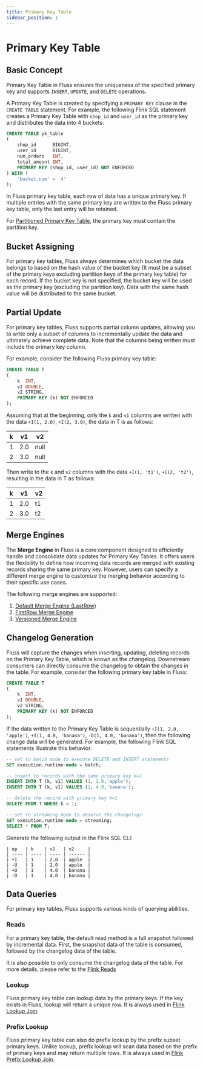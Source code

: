 ```yaml
---
title: Primary Key Table
sidebar_position: 1
---
```


<!--
 Licensed to the Apache Software Foundation (ASF) under one
 or more contributor license agreements.  See the NOTICE file
 distributed with this work for additional information
 regarding copyright ownership.  The ASF licenses this file
 to you under the Apache License, Version 2.0 (the
 "License"); you may not use this file except in compliance
 with the License.  You may obtain a copy of the License at

      http://www.apache.org/licenses/LICENSE-2.0

 Unless required by applicable law or agreed to in writing, software
 distributed under the License is distributed on an "AS IS" BASIS,
 WITHOUT WARRANTIES OR CONDITIONS OF ANY KIND, either express or implied.
 See the License for the specific language governing permissions and
 limitations under the License.
-->

# Primary Key Table

## Basic Concept

Primary Key Table in Fluss ensures the uniqueness of the specified primary key and supports `INSERT`, `UPDATE`,
and `DELETE` operations.

A Primary Key Table is created by specifying a `PRIMARY KEY` clause in the `CREATE TABLE` statement. For example, the
following Flink SQL statement creates a Primary Key Table with `shop_id` and `user_id` as the primary key and distributes
the data into 4 buckets:

```sql title="Flink SQL"
CREATE TABLE pk_table
(
    shop_id      BIGINT,
    user_id      BIGINT,
    num_orders   INT,
    total_amount INT,
    PRIMARY KEY (shop_id, user_id) NOT ENFORCED
) WITH (
    'bucket.num' = '4'
);
```

In Fluss primary key table, each row of data has a unique primary key.
If multiple entries with the same primary key are written to the Fluss primary key table, only the last entry will be
retained.

For [Partitioned Primary Key Table](table-design/data-distribution/partitioning.md), the primary key must contain the
partition key.

## Bucket Assigning

For primary key tables, Fluss always determines which bucket the data belongs to based on the hash value of the bucket
key (It must be a subset of the primary keys excluding partition keys of the primary key table) for each record. If the bucket key is not specified, the bucket key will be used as the primary key (excluding the partition key).
Data with the same hash value will be distributed to the same bucket.

## Partial Update

For primary key tables, Fluss supports partial column updates, allowing you to write only a subset of columns to
incrementally update the data and ultimately achieve complete data. Note that the columns being written must include the
primary key column.

For example, consider the following Fluss primary key table:

```sql title="Flink SQL"
CREATE TABLE T
(
    k  INT,
    v1 DOUBLE,
    v2 STRING,
    PRIMARY KEY (k) NOT ENFORCED
);
```

Assuming that at the beginning, only the `k` and `v1` columns are written with the data `+I(1, 2.0)`, `+I(2, 3.0)`, the
data in T is as follows:

| k | v1  | v2   |
|---|-----|------|
| 1 | 2.0 | null |
| 2 | 3.0 | null |

Then write to the `k` and `v2` columns with the data `+I(1, 't1')`, `+I(2, 't2')`, resulting in the data in T as
follows:

| k | v1  | v2 |
|---|-----|----|
| 1 | 2.0 | t1 |
| 2 | 3.0 | t2 |

## Merge Engines

The **Merge Engine** in Fluss is a core component designed to efficiently handle and consolidate data updates for Primary Key Tables.
It offers users the flexibility to define how incoming data records are merged with existing records sharing the same primary key.
However, users can specify a different merge engine to customize the merging behavior according to their specific use cases.

The following merge engines are supported:

1. [Default Merge Engine (LastRow)](table-design/table-types/pk-table/merge-engines/default.md)
2. [FirstRow Merge Engine](table-design/table-types/pk-table/merge-engines/first-row.md)
3. [Versioned Merge Engine](table-design/table-types/pk-table/merge-engines/versioned.md)


## Changelog Generation

Fluss will capture the changes when inserting, updating, deleting records on the Primary Key Table, which is known as
the changelog. Downstream consumers can directly consume the changelog to obtain the changes in the table. For example,
consider the following primary key table in Fluss:

```sql title="Flink SQL"
CREATE TABLE T
(
    k  INT,
    v1 DOUBLE,
    v2 STRING,
    PRIMARY KEY (k) NOT ENFORCED
);
```

If the data written to the Primary Key Table is
sequentially `+I(1, 2.0, 'apple')`, `+I(1, 4.0, 'banana')`, `-D(1, 4.0, 'banana')`, then the following change data will
be generated. For example, the following Flink SQL statements illustrate this behavior:

```sql title="Flink SQL"
-- set to batch mode to execute DELETE and INSERT statements
SET execution.runtime-mode = batch;

-- insert to records with the same primary key k=1
INSERT INTO T (k, v1) VALUES (1, 2.0,'apple');
INSERT INTO T (k, v1) VALUES (1, 4.0,'banana');

-- delete the record with primary key k=1
DELETE FROM T WHERE k = 1;

-- set to streaming mode to observe the changelogs
SET execution.runtime-mode = streaming;
SELECT * FROM T;
```

Generate the following output in the Flink SQL CLI:

```
| op   | k    | v1   | v2     |
| ---- | ---- | ---- | ------ |
| +I   | 1    | 2.0  | apple  |
| -U   | 1    | 2.0  | apple  |
| +U   | 1    | 4.0  | banana |
| -D   | 1    | 4.0  | banana |
```

## Data Queries

For primary key tables, Fluss supports various kinds of querying abilities.

### Reads

For a primary key table, the default read method is a full snapshot followed by incremental data. First, the
snapshot data of the table is consumed, followed by the changelog data of the table.

It is also possible to only consume the changelog data of the table. For more details, please refer to the [Flink Reads](engine-flink/reads.md)

### Lookup

Fluss primary key table can lookup data by the primary keys. If the key exists in Fluss, lookup will return a unique row. It is always used in [Flink Lookup Join](engine-flink/lookups.md#lookup).

### Prefix Lookup

Fluss primary key table can also do prefix lookup by the prefix subset primary keys. Unlike lookup, prefix lookup
will scan data based on the prefix of primary keys and may return multiple rows. It is always used in [Flink Prefix Lookup Join](engine-flink/lookups.md#prefix-lookup).
